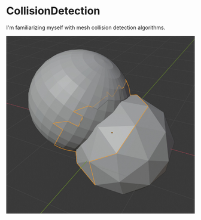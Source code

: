 # CollisionDetection
I'm familiarizing myself with mesh collision detection algorithms.

<img src="ColDiJ.jpg">

